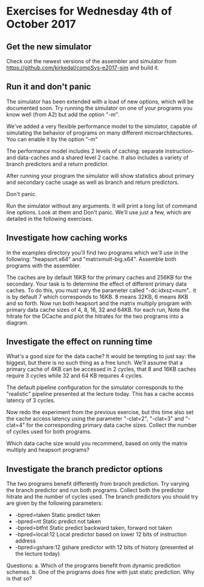 # Exercises for Wednesday 4th of October 2017

## Get the new simulator

Check out the newest versions of the assembler and simulator
from https://github.com/kirkedal/compSys-e2017-sim and build it.

## Run it and don't panic

The simulator has been extended with a load of new options, which
will be documented soon. Try running the simulator on one of your
programs you know well (from A2) but add the option "-m".

We've added a very flexible performance model to the simulator, capable
of simulating the behavior of programs on many different microarchitectures.
You can enable it by the option "-m"

The performance model includes 2 levels of caching: separate instruction-
and data-caches and a shared level 2 cache. It also includes a variety
of branch predictors and a return predictor.

After running your program the simulator will show statistics about primary
and secondary cache usage as well as branch and return predictors.

Don't panic.

Run the simulator without any arguments. It will print a long list
of command line options. Look at them and Don't panic. We'll use just
a few, which are detailed in the following exercises.

## Investigate how caching works

In the examples directory you'll find two programs which we'll use in the following:
"heapsort.x64" and "matrixmult-big.x64". Assemble both programs with the assembler.

The caches are by default 16KB for the primary caches and 256KB for the secondary.
Your task is to determine the effect of different primary data caches. To do this,
you must vary the parameter called "-dc:idxsz=num".. it is by default 7 which corresponds
to 16KB. 8 means 32KB, 6 means 8KB and so forth. Now run both heapsort and the matrix
multiply program with primary data cache sizes of 4, 8, 16, 32 and 64KB. for each run,
Note the hitrate for the DCache and plot the hitrates for the two programs into a
diagram.

## Investigate the effect on running time

What's a good size for the data cache? It would be tempting to just say: the biggest,
but there is no such thing as a free lunch. We'll assume that a primary cache of 4KB
can be accessed in 2 cycles, that 8 and 16KB caches require 3 cycles while 32 and 64
KB requires 4 cycles.

The default pipeline configuration for the simulator corresponds to the "realistic"
pipeline presented at the lecture today. This has a cache access latency of 3 cycles.

Now redo the experiment from the previous exercise, but this time also set the cache
access latency using the parameter "-clat=2", "-clat=3" and "-clat=4" for the corresponding
primary data cache sizes. Collect the number of cycles used for both programs.

Which data cache size would you recommend, based on only the matrix multiply and heapsort
programs?

## Investigate the branch predictor options

The two programs benefit differently from branch prediction. Try varying the branch
predictor and run both programs. Collect both the predictor hitrate and the number of
cycles used. The branch predictors you should try are given by the following parameters:
 * -bpred=taken Static predict taken
 * -bpred=nt Static predict not taken
 * -bpred=btfnt Static predict backward taken, forward not taken
 * -bpred=local:12 Local predictor based on lower 12 bits of instruction address
 * -bpred=gshare:12 gshare predictor with 12 bits of history (presented at the lecture today)
 
 Questions:
 a. Which of the programs benefit from dynamic prediction schemes.
 b. One of the programs does fine with just static prediction. Why is that so?
 
